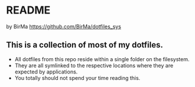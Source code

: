 README
======

by BirMa
<https://github.com/BirMa/dotfiles_sys>


This is a collection of most of my dotfiles.
----------------------------------

* All dotfiles from this repo reside within a single folder on the filesystem.
* They are all symlinked to the respective locations where they are expected by applications.
* You totally should not spend your time reading this.
